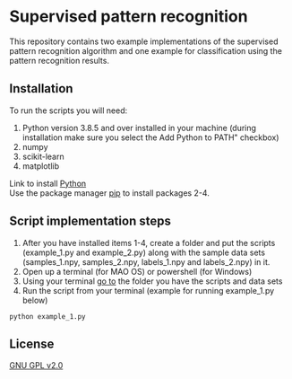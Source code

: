 # Supervised pattern recognition 

This repository contains two example implementations of the supervised pattern recognition algorithm and one example for classification using the pattern recognition results.

## Installation
To run the scripts you will need:
1) Python version 3.8.5 and over installed in your machine (during installation make sure you select the Add Python to PATH" checkbox)
2) numpy
3) scikit-learn
4) matplotlib

Link to install [Python](https://www.python.org/)  
Use the package manager [pip](https://docs.python.org/3/installing/index.html) to install packages 2-4.

## Script implementation steps
1) After you have installed items 1-4, create a folder and put the scripts (example_1.py and example_2.py) along with the sample data sets (samples_1.npy, samples_2.npy, labels_1.npy and labels_2.npy) in it.
2) Open up a terminal (for MAO OS) or powershell (for Windows)
3) Using your terminal [go to](http://modulesunraveled.com/command-line-beginners/moving-and-out-directories-cd-command) the folder you have the scripts and data sets
4) Run the script from your terminal (example for running example_1.py below)

```
python example_1.py
```

## License
[GNU GPL v2.0](https://www.gnu.org/licenses/old-licenses/gpl-2.0.en.html)
